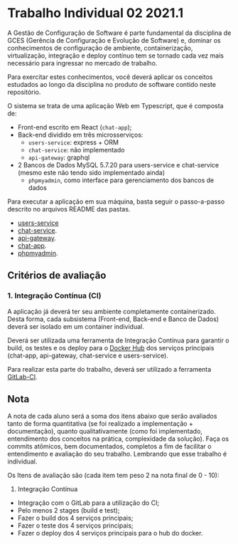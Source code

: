 # Trabalho Individual 02 2021.1

A Gestão de Configuração de Software é parte fundamental da disciplina de GCES (Gerência de Configuração e Evolução de Software) e, dominar os conhecimentos de configuração de ambiente, containerização, virtualização, integração e deploy contínuo tem se tornado cada vez mais necessário para ingressar no mercado de trabalho.

Para exercitar estes conhecimentos, você deverá aplicar os conceitos estudados ao longo da disciplina no produto de software contido neste repositório.

O sistema se trata de uma aplicação Web em Typescript, que é composta de:

- Front-end escrito em React (`chat-app`);
- Back-end dividido em três microsserviços:
  - `users-service`: express + ORM
  - `chat-service`: não implementado
  - `api-gateway`: graphql
- 2 Bancos de Dados MySQL 5.7.20 para users-service e chat-service (mesmo este não tendo sido implementado ainda)
  - `phpmyadmin`, como interface para gerenciamento dos bancos de dados

Para executar a aplicação em sua máquina, basta seguir o passo-a-passo descrito no arquivos README das pastas.

- [users-service](./trabalho_individual/users-service/README.md)
- [chat-service](./trabalho_individual/chat-service/README.md).
- [api-gateway](./trabalho_individual/api-gateway/README.md).
- [chat-app](./trabalho_individual/chat-app/README.md).
- [phpmyadmin](./trabalho_individual/phpmyadmin/README.md).

## Critérios de avaliação

### 1. Integração Contínua (CI)

A aplicação já deverá ter seu ambiente completamente containerizado. Desta forma, cada subsistema (Front-end, Back-end e Banco de Dados) deverá ser isolado em um container individual.

Deverá ser utilizada uma ferramenta de Integração Contínua para garantir o build, os testes e os deploy para o [Docker Hub](https://hub.docker.com) dos serviços principais (chat-app, api-gateway, chat-service e users-service).

Para realizar esta parte do trabalho, deverá ser utilizado a ferramenta [GitLab-CI](https://docs.gitlab.com/ee/ci/).

## Nota

A nota de cada aluno será a soma dos itens abaixo que serão avaliados tanto de forma quantitativa (se foi realizado a implementação + documentação), quanto qualitativamente (como foi implementado, entendimento dos conceitos na prática, complexidade da solução). Faça os commits atômicos, bem documentados, completos a fim de facilitar o entendimento e avaliação do seu trabalho. Lembrando que esse trabalho é individual.

Os Itens de avaliação são (cada item tem peso 2 na nota final de 0 - 10):

1. Integração Contínua

- Integração com o GitLab para a utilização do CI;
- Pelo menos 2 stages (build e test);
- Fazer o build dos 4 serviços principais;
- Fazer o teste dos 4 serviços principais;
- Fazer o deploy dos 4 serviços principais para o hub do docker.
